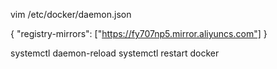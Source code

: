vim /etc/docker/daemon.json

{
  "registry-mirrors": ["https://fy707np5.mirror.aliyuncs.com"]
}

systemctl daemon-reload
systemctl restart docker
